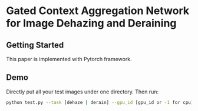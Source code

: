 Gated Context Aggregation Network for Image Dehazing and Deraining
=======
## Getting Started

This paper is implemented with Pytorch framework.

Demo
----

Directly put all your test images under one directory. Then run:

```bash
python test.py --task [dehaze | derain] --gpu_id [gpu_id or -1 for cpu] --indir [input directory] --outdir [output directory]
```